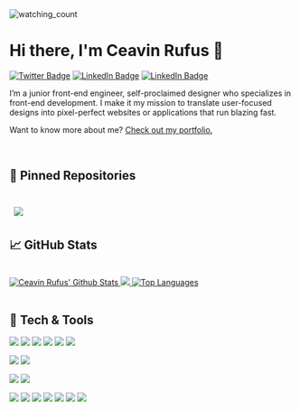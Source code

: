 <img src="https://komarev.com/ghpvc/?username=ceavinr&color=brightgreen" alt="watching_count" />

# Hi there, I'm Ceavin Rufus 👋

<!--
**ceavinr/ceavinr** is a ✨ _special_ ✨ repository because its `README.md` (this file) appears on your GitHub profile.

Here are some ideas to get you started:

- 🔭 I’m currently working on ...
- 🌱 I’m currently learning ...
- 👯 I’m looking to collaborate on ...
- 🤔 I’m looking for help with ...
- 💬 Ask me about ...
- 📫 How to reach me: ...
- 😄 Pronouns: ...
- ⚡ Fun fact: ...
-->
<!--
[![Ceavin Rufus's GitHub Banner](./assets/GitHubHeader.png)](https://ceavinr.netlify.app)
-->
[![Twitter Badge](https://img.shields.io/badge/Twitter-Profile-informational?style=flat&logo=twitter&logoColor=white&color=1CA2F1&labelColor=1C1917)](https://twitter.com/ceavinrufus)
[![LinkedIn Badge](https://img.shields.io/badge/LinkedIn-Profile-informational?style=flat&logo=linkedin&logoColor=white&color=0D76A8&labelColor=1C1917)](https://www.linkedin.com/in/ceavinrufus/)
[![LinkedIn Badge](https://img.shields.io/badge/Instagram-Profile-informational?style=flat&logo=instagram&logoColor=white&color=5652C8&labelColor=1C1917)](https://www.instagram.com/ceavinrufus/)

I’m a junior front-end engineer, self-proclaimed designer who specializes in front-end development. I make it my mission to translate user-focused designs into pixel-perfect websites or applications that run blazing fast.

Want to know more about me? [Check out my portfolio.](https://ceavinr.netlify.app/)
<!--
## 📝 Latest Blog Posts
-->
<br>

<!-- BLOG-POST-LIST:START
- [How To Create an Animated Loading Spinner with Tailwind CSS](https://braydoncoyer.dev/blog/how-to-create-an-animated-loading-spinner-with-tailwind-css)
- [Do Interview Kickstart Courses Live Up to the Cost?](https://braydoncoyer.dev/blog/do-interview-kickstart-courses-live-up-to-the-cost)
- [5 Basic Tips for Angular Unit Testing](https://braydoncoyer.dev/blog/5-basic-tips-for-angular-unit-testing)
- [Learn How to Click a Button when Angular Unit Testing](https://braydoncoyer.dev/blog/learn-how-to-click-a-button-when-angular-unit-testing)
- [Enable Autocomplete for Tailwind CSS in VSCode](https://braydoncoyer.dev/blog/enable-autocomplete-for-tailwind-css-in-vscode)
BLOG-POST-LIST:END -->

## 📌 Pinned Repositories

<br>

<a href="https://github.com/ceavinr/movie-hub">
  <img align="center" style="margin:0.5rem" src="https://github-readme-stats.vercel.app/api/pin/?username=ceavinr&repo=movie-hub&title_color=0891b2&text_color=ffffff&icon_color=0891b2&bg_color=1c1917" />
</a>



## &#x1f4c8; GitHub Stats

<br>

<a href="http://www.github.com/ceavinr">
  <img src="https://github-readme-stats.vercel.app/api?username=ceavinr&show_icons=true&hide=&count_private=true&title_color=0891b2&text_color=ffffff&icon_color=0891b2&bg_color=1c1917" alt="Ceavin Rufus' Github Stats" />
</a>
<a href="http://www.github.com/ceavinr">
  <img src="https://github-readme-streak-stats.herokuapp.com/?user=ceavinr&stroke=ffffff&background=1c1917&ring=0891b2&fire=0891b2&currStreakNum=ffffff&currStreakLabel=0891b2&sideNums=ffffff&sideLabels=ffffff&dates=ffffff" />
</a>
<a href="https://github.com/ceavinr" align="left">
  <img src="https://github-readme-stats.vercel.app/api/top-langs/?username=ceavinr&langs_count=10&title_color=0891b2&text_color=ffffff&icon_color=0891b2&bg_color=1c1917&locale=en&layout=compact" alt="Top Languages" />
</a>


<br>
<br>


## 💼 Tech & Tools

![](https://img.shields.io/badge/Code-React-informational?style=flat&logo=react&logoColor=white&labelColor=1C1917&color=0D718A)
![](https://img.shields.io/badge/Code-JavaScript-informational?style=flat&logo=JavaScript&logoColor=white&labelColor=1C1917&color=0D718A)
![](https://img.shields.io/badge/Code-TypeScript-informational?style=flat&logo=TypeScript&logoColor=white&labelColor=1C1917&color=0D718A)
![](https://img.shields.io/badge/Code-C-informational?style=flat&logo=c&logoColor=white&labelColor=1C1917&color=0D718A)
![](https://img.shields.io/badge/Code-Java-informational?style=flat&logo=java&logoColor=white&labelColor=1C1917&color=0D718A)
![](https://img.shields.io/badge/Code-Express.js-informational?style=flat&logo=node.js&logoColor=white&labelColor=1C1917&color=0D718A)


![](https://img.shields.io/badge/Database-MongoDB-informational?style=flat&logo=MongoDB&logoColor=white&labelColor=1C1917&color=0D718A)
![](https://img.shields.io/badge/Database-MySQL-informational?style=flat&logo=MySQL&logoColor=white&labelColor=1C1917&color=0D718A)

<!-- <details> -->
<!-- <summary>More Skills</summary> -->
<!-- <br> -->

![](https://img.shields.io/badge/Style-CSS-informational?style=flat&logo=css3&logoColor=white&labelColor=1C1917&color=0D718A)
![](https://img.shields.io/badge/Style-Tailwind-informational?style=flat&logo=Tailwind-CSS&logoColor=white&labelColor=1C1917&color=0D718A)

<!-- <br> -->

![](https://img.shields.io/badge/Tools-Netlify-informational?style=flat&logo=netlify&logoColor=white&labelColor=1C1917&color=0D718A)
![](https://img.shields.io/badge/Tools-NPM-informational?style=flat&logo=npm&logoColor=white&labelColor=1C1917&color=0D718A)
![](https://img.shields.io/badge/Tools-Postman-informational?style=flat&logo=Postman&logoColor=white&labelColor=1C1917&color=0D718A)
![](https://img.shields.io/badge/Tools-Photoshop-informational?style=flat&logo=Adobe-Photoshop&logoColor=white&labelColor=1C1917&color=0D718A)
![](https://img.shields.io/badge/Tools-Illustrator-informational?style=flat&logo=Adobe-Illustrator&logoColor=white&labelColor=1C1917&color=0D718A)
![](https://img.shields.io/badge/Tools-AdobeXD-informational?style=flat&logo=Adobe-XD&logoColor=white&labelColor=1C1917&color=0D718A)
![](https://img.shields.io/badge/Tools-GitHub-informational?style=flat&logo=GitHub&logoColor=white&labelColor=1C1917&color=0D718A)

<!-- </details> -->

<br>
